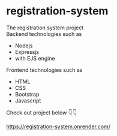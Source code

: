 # registration-system
<div>
The registration system project
</div>
<div>
Backend technologies such as 
<ul>
<li>Nodejs</li>
<li>Expressjs</li>
<li>with EJS engine</li>
</ul>
</div>     
<div>        
Frontend technologies such as
<ul>
<li>HTML</li>
<li>CSS</li>
<li>Bootstrap</li>
<li>Javascript</li>
</ul>
</div>
<div>
  <p>Check out project below 👇👇</p>
  <a href="https://registration-system.onrender.com/" target="_blank">https://registration-system.onrender.com/</a>
</div>
